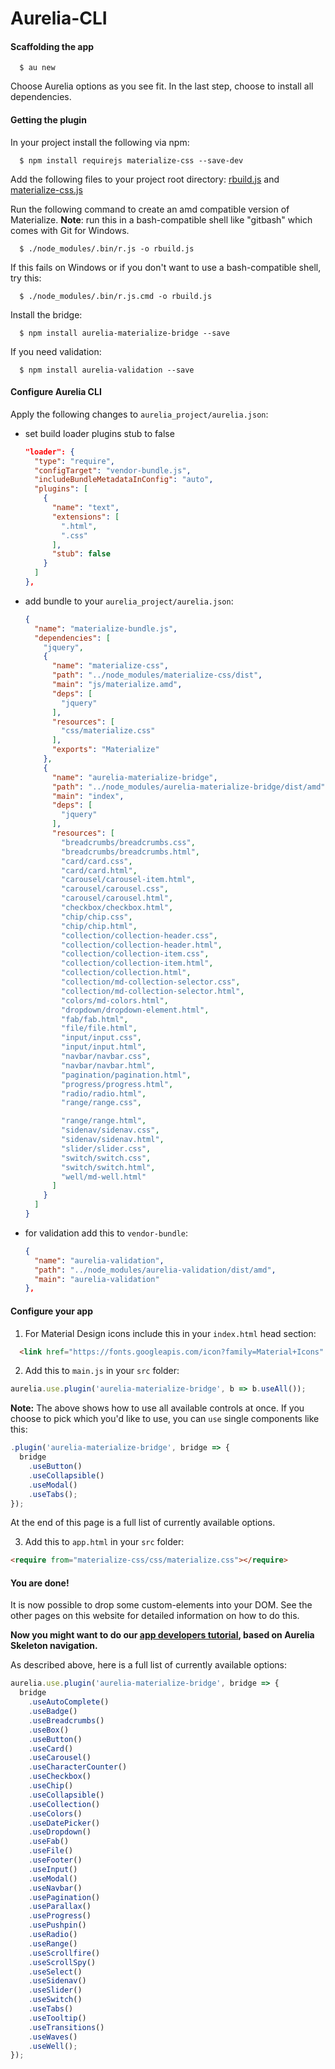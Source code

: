 # Aurelia-CLI

#### Scaffolding the app

```
  $ au new
```

Choose Aurelia options as you see fit.
In the last step, choose to install all dependencies.

#### Getting the plugin

In your project install the following via npm:

```
  $ npm install requirejs materialize-css --save-dev
```

Add the following files to your project root directory:
<a target="_blank" href="https://github.com/aurelia-ui-toolkits/aurelia-materialize-bridge/blob/master/build/tools/rbuild.js">rbuild.js</a>
and <a target="_blank" href="https://github.com/aurelia-ui-toolkits/aurelia-materialize-bridge/blob/master/build/tools/materialize-css.js">materialize-css.js</a>

Run the following command to create an amd compatible version of Materialize.
**Note**: run this in a bash-compatible shell like "gitbash" which comes with Git for Windows.

```
  $ ./node_modules/.bin/r.js -o rbuild.js
```

If this fails on Windows or if you don't want to use a bash-compatible shell, try this:

```
  $ ./node_modules/.bin/r.js.cmd -o rbuild.js
```


Install the bridge:

```
  $ npm install aurelia-materialize-bridge --save
```

If you need validation:

```
  $ npm install aurelia-validation --save
```

#### Configure Aurelia CLI

Apply the following changes to `aurelia_project/aurelia.json`:

* set build loader plugins stub to false

  ```json
  "loader": {
    "type": "require",
    "configTarget": "vendor-bundle.js",
    "includeBundleMetadataInConfig": "auto",
    "plugins": [
      {
        "name": "text",
        "extensions": [
          ".html",
          ".css"
        ],
        "stub": false
      }
    ]
  },
  ```

* add bundle to your `aurelia_project/aurelia.json`:

  ```json
  {
    "name": "materialize-bundle.js",
    "dependencies": [
      "jquery",
      {
        "name": "materialize-css",
        "path": "../node_modules/materialize-css/dist",
        "main": "js/materialize.amd",
        "deps": [
          "jquery"
        ],
        "resources": [
          "css/materialize.css"
        ],
        "exports": "Materialize"
      },
      {
        "name": "aurelia-materialize-bridge",
        "path": "../node_modules/aurelia-materialize-bridge/dist/amd",
        "main": "index",
        "deps": [
          "jquery"
        ],
        "resources": [
          "breadcrumbs/breadcrumbs.css",
          "breadcrumbs/breadcrumbs.html",
          "card/card.css",
          "card/card.html",
          "carousel/carousel-item.html",
          "carousel/carousel.css",
          "carousel/carousel.html",
          "checkbox/checkbox.html",
          "chip/chip.css",
          "chip/chip.html",
          "collection/collection-header.css",
          "collection/collection-header.html",
          "collection/collection-item.css",
          "collection/collection-item.html",
          "collection/collection.html",
          "collection/md-collection-selector.css",
          "collection/md-collection-selector.html",
          "colors/md-colors.html",
          "dropdown/dropdown-element.html",
          "fab/fab.html",
          "file/file.html",
          "input/input.css",
          "input/input.html",
          "navbar/navbar.css",
          "navbar/navbar.html",
          "pagination/pagination.html",
          "progress/progress.html",
          "radio/radio.html",
          "range/range.css",

          "range/range.html",
          "sidenav/sidenav.css",
          "sidenav/sidenav.html",
          "slider/slider.css",
          "switch/switch.css",
          "switch/switch.html",
          "well/md-well.html"
        ]
      }
    ]
  }
  ```

* for validation add this to `vendor-bundle`:

  ```json
  {
    "name": "aurelia-validation",
    "path": "../node_modules/aurelia-validation/dist/amd",
    "main": "aurelia-validation"
  },
  ```

#### Configure your app

1. For Material Design icons include this in your `index.html` head section:
  ```html
    <link href="https://fonts.googleapis.com/icon?family=Material+Icons" rel="stylesheet">
  ```

2. Add this to  `main.js` in your `src` folder:

  ```javascript
  aurelia.use.plugin('aurelia-materialize-bridge', b => b.useAll());
  ```

  **Note:** The above shows how to use all available controls at once. If you choose to pick which you'd like to use, you can ```use``` single components like this:

  ```javascript
  .plugin('aurelia-materialize-bridge', bridge => {
    bridge
      .useButton()
      .useCollapsible()
      .useModal()
      .useTabs();
  });
  ```

  At the end of this page is a full list of currently available options.

3. Add this to `app.html` in your `src` folder:

  ```html
  <require from="materialize-css/css/materialize.css"></require>
  ```

#### You are done!
It is now possible to drop some custom-elements into your DOM. See the other pages on this website for detailed information on how to do this.

**Now you might want to do our [app developers tutorial](https://aurelia-ui-toolkits.gitbooks.io/materialize-bridge-docs/content/app_developers_tutorial/introduction.html), based on Aurelia Skeleton navigation.**
<br>

As described above, here is a full list of currently available options:

```javascript
aurelia.use.plugin('aurelia-materialize-bridge', bridge => {
  bridge
    .useAutoComplete()
    .useBadge()
    .useBreadcrumbs()
    .useBox()
    .useButton()
    .useCard()
    .useCarousel()
    .useCharacterCounter()
    .useCheckbox()
    .useChip()
    .useCollapsible()
    .useCollection()
    .useColors()
    .useDatePicker()
    .useDropdown()
    .useFab()
    .useFile()
    .useFooter()
    .useInput()
    .useModal()
    .useNavbar()
    .usePagination()
    .useParallax()
    .useProgress()
    .usePushpin()
    .useRadio()
    .useRange()
    .useScrollfire()
    .useScrollSpy()
    .useSelect()
    .useSidenav()
    .useSlider()
    .useSwitch()
    .useTabs()
    .useTooltip()
    .useTransitions()
    .useWaves()
    .useWell();
});
```

